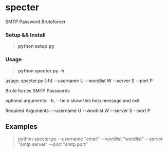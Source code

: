 # specter
SMTP Password Bruteforcer

### Setup && Install

> **python setup.py**

### Usage

> **python specter.py -h**

usage: specter.py [-h] --username U --wordlist W --server S --port P

Brute forces SMTP Passwords

optional arguments:
  -h, --help    show this help message and exit

Required Arguments:
  --username U
  --wordlist W
  --server S
  --port P
  
  ## Examples
  
> python specter.py --username "email" --wordlist "wordlist" --server "smtp server" --port "smtp port"
